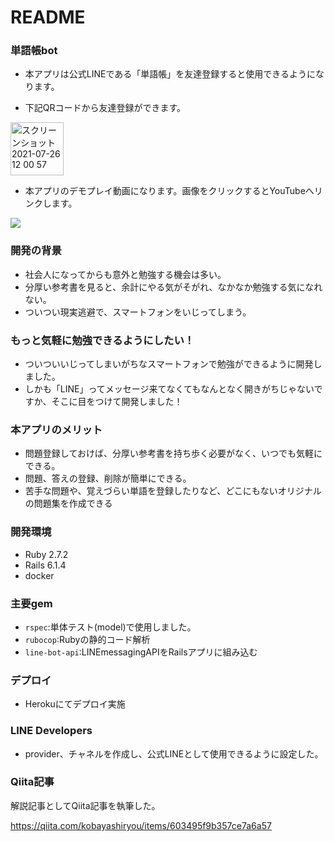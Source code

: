 # README

### 単語帳bot

* 本アプリは公式LINEである「単語帳」を友達登録すると使用できるようになります。

* 下記QRコードから友達登録ができます。

<img width="85" alt="スクリーンショット 2021-07-26 12 00 57" src="https://user-images.githubusercontent.com/80399352/127944014-679ebfbb-18be-4cc4-939c-e723f8ebc78e.png">


* 本アプリのデモプレイ動画になります。画像をクリックするとYouTubeへリンクします。

[![](https://img.youtube.com/vi/wCnZWuD3pms/0.jpg)](https://www.youtube.com/watch?v=wCnZWuD3pms)

### 開発の背景

* 社会人になってからも意外と勉強する機会は多い。
* 分厚い参考書を見ると、余計にやる気がそがれ、なかなか勉強する気になれない。
* ついつい現実逃避で、スマートフォンをいじってしまう。

### もっと気軽に勉強できるようにしたい！

* ついついいじってしまいがちなスマートフォンで勉強ができるように開発しました。
* しかも「LINE」ってメッセージ来てなくてもなんとなく開きがちじゃないですか、そこに目をつけて開発しました！

### 本アプリのメリット

* 問題登録しておけば、分厚い参考書を持ち歩く必要がなく、いつでも気軽にできる。
* 問題、答えの登録、削除が簡単にできる。
* 苦手な問題や、覚えづらい単語を登録したりなど、どこにもないオリジナルの問題集を作成できる

### 開発環境

* Ruby 2.7.2
* Rails 6.1.4
* docker

### 主要gem

* `rspec`:単体テスト(model)で使用しました。
* `rubocop`:Rubyの静的コード解析
* `line-bot-api`:LINEmessagingAPIをRailsアプリに組み込む

### デプロイ

* Herokuにてデプロイ実施

### LINE Developers

* provider、チャネルを作成し、公式LINEとして使用できるように設定した。

### Qiita記事

解説記事としてQiita記事を執筆した。

https://qiita.com/kobayashiryou/items/603495f9b357ce7a6a57
